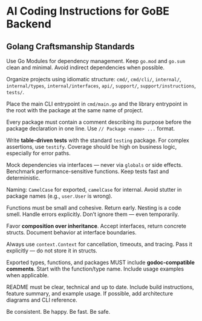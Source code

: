# AI Coding Instructions for GoBE Backend

## Golang Craftsmanship Standards

Use Go Modules for dependency management. Keep `go.mod` and `go.sum` clean and minimal. Avoid indirect dependencies when possible.

Organize projects using idiomatic structure: `cmd/`, `cmd/cli/`, `internal/`, `internal/types`, `internal/interfaces`, `api/`, `support/`, `support/instructions`, `tests/`.

Place the main CLI entrypoint in `cmd/main.go` and the library entrypoint in the root with the package at the same name of project.

Every package must contain a comment describing its purpose before the package declaration in one line. Use `// Package <name> ...` format.

Write **table-driven tests** with the standard `testing` package. For complex assertions, use `testify`. Coverage should be high on business logic, especially for error paths.

Mock dependencies via interfaces — never via `globals` or side effects. Benchmark performance-sensitive functions. Keep tests fast and deterministic.

Naming: `CamelCase` for exported, `camelCase` for internal. Avoid stutter in package names (e.g., `user.User` is wrong).

Functions must be small and cohesive. Return early. Nesting is a code smell. Handle errors explicitly. Don’t ignore them — even temporarily.

Favor **composition over inheritance**. Accept interfaces, return concrete structs. Document behavior at interface boundaries.

Always use `context.Context` for cancellation, timeouts, and tracing. Pass it explicitly — do not store it in structs.

Exported types, functions, and packages MUST include **godoc-compatible comments**. Start with the function/type name. Include usage examples when applicable.

README must be clear, technical and up to date. Include build instructions, feature summary, and example usage. If possible, add architecture diagrams and CLI reference.

Be consistent. Be happy. Be fast. Be safe.

